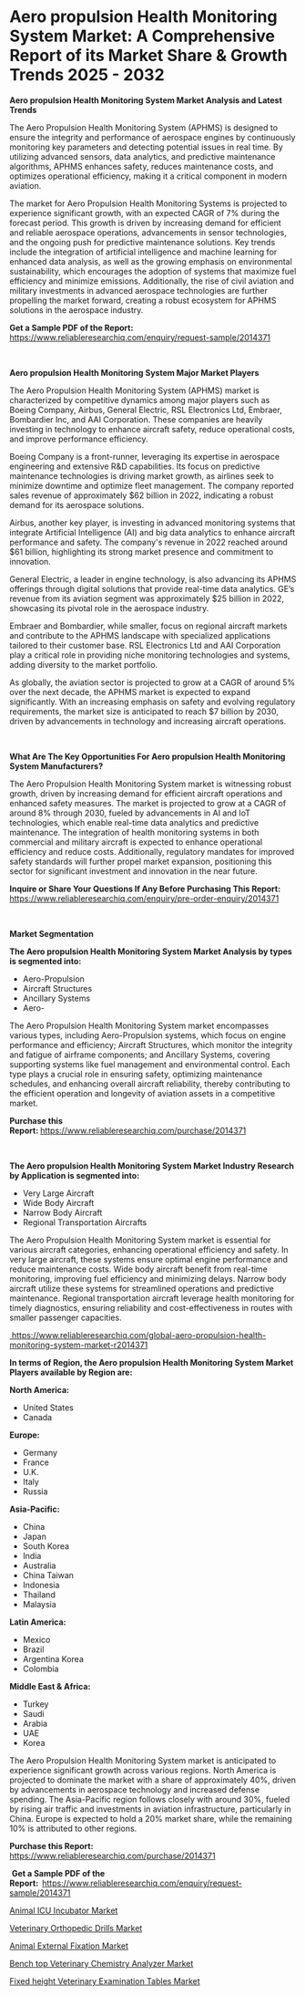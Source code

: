 <p><h1>Aero propulsion Health Monitoring System Market: A Comprehensive Report of its Market Share & Growth Trends 2025 - 2032</h1></p><p><strong>Aero propulsion Health Monitoring System Market Analysis and Latest Trends</strong></p>
<p><p>The Aero Propulsion Health Monitoring System (APHMS) is designed to ensure the integrity and performance of aerospace engines by continuously monitoring key parameters and detecting potential issues in real time. By utilizing advanced sensors, data analytics, and predictive maintenance algorithms, APHMS enhances safety, reduces maintenance costs, and optimizes operational efficiency, making it a critical component in modern aviation.</p><p>The market for Aero Propulsion Health Monitoring Systems is projected to experience significant growth, with an expected CAGR of 7% during the forecast period. This growth is driven by increasing demand for efficient and reliable aerospace operations, advancements in sensor technologies, and the ongoing push for predictive maintenance solutions. Key trends include the integration of artificial intelligence and machine learning for enhanced data analysis, as well as the growing emphasis on environmental sustainability, which encourages the adoption of systems that maximize fuel efficiency and minimize emissions. Additionally, the rise of civil aviation and military investments in advanced aerospace technologies are further propelling the market forward, creating a robust ecosystem for APHMS solutions in the aerospace industry.</p></p>
<p><strong>Get a Sample PDF of the Report:&nbsp;</strong> <a href="https://www.reliableresearchiq.com/enquiry/request-sample/2014371?utm_campaign=1087&utm_medium=2&utm_source=Github&utm_content=ia&utm_term=29032025&utm_id=aero-propulsion-health-monitoring-system">https://www.reliableresearchiq.com/enquiry/request-sample/2014371</a></p>
<p>&nbsp;</p>
<p><strong>Aero propulsion Health Monitoring System Major Market Players</strong></p>
<p><p>The Aero Propulsion Health Monitoring System (APHMS) market is characterized by competitive dynamics among major players such as Boeing Company, Airbus, General Electric, RSL Electronics Ltd, Embraer, Bombardier Inc, and AAI Corporation. These companies are heavily investing in technology to enhance aircraft safety, reduce operational costs, and improve performance efficiency.</p><p>Boeing Company is a front-runner, leveraging its expertise in aerospace engineering and extensive R&D capabilities. Its focus on predictive maintenance technologies is driving market growth, as airlines seek to minimize downtime and optimize fleet management. The company reported sales revenue of approximately $62 billion in 2022, indicating a robust demand for its aerospace solutions.</p><p>Airbus, another key player, is investing in advanced monitoring systems that integrate Artificial Intelligence (AI) and big data analytics to enhance aircraft performance and safety. The company's revenue in 2022 reached around $61 billion, highlighting its strong market presence and commitment to innovation.</p><p>General Electric, a leader in engine technology, is also advancing its APHMS offerings through digital solutions that provide real-time data analytics. GE’s revenue from its aviation segment was approximately $25 billion in 2022, showcasing its pivotal role in the aerospace industry.</p><p>Embraer and Bombardier, while smaller, focus on regional aircraft markets and contribute to the APHMS landscape with specialized applications tailored to their customer base. RSL Electronics Ltd and AAI Corporation play a critical role in providing niche monitoring technologies and systems, adding diversity to the market portfolio.</p><p>As globally, the aviation sector is projected to grow at a CAGR of around 5% over the next decade, the APHMS market is expected to expand significantly. With an increasing emphasis on safety and evolving regulatory requirements, the market size is anticipated to reach $7 billion by 2030, driven by advancements in technology and increasing aircraft operations.</p></p>
<p>&nbsp;</p>
<p><strong>What Are The Key Opportunities For Aero propulsion Health Monitoring System Manufacturers?</strong></p>
<p><p>The Aero Propulsion Health Monitoring System market is witnessing robust growth, driven by increasing demand for efficient aircraft operations and enhanced safety measures. The market is projected to grow at a CAGR of around 8% through 2030, fueled by advancements in AI and IoT technologies, which enable real-time data analytics and predictive maintenance. The integration of health monitoring systems in both commercial and military aircraft is expected to enhance operational efficiency and reduce costs. Additionally, regulatory mandates for improved safety standards will further propel market expansion, positioning this sector for significant investment and innovation in the near future.</p></p>
<p><strong>Inquire or Share Your Questions If Any Before Purchasing This Report:</strong> <a href="https://www.reliableresearchiq.com/enquiry/pre-order-enquiry/2014371?utm_campaign=1087&utm_medium=2&utm_source=Github&utm_content=ia&utm_term=29032025&utm_id=aero-propulsion-health-monitoring-system">https://www.reliableresearchiq.com/enquiry/pre-order-enquiry/2014371</a></p>
<p>&nbsp;</p>
<p><strong>Market Segmentation</strong></p>
<p><strong>The Aero propulsion Health Monitoring System Market Analysis by types is segmented into:</strong></p>
<p><ul><li>Aero-Propulsion</li><li>Aircraft Structures</li><li>Ancillary Systems</li><li>Aero-</li></ul></p>
<p><p>The Aero Propulsion Health Monitoring System market encompasses various types, including Aero-Propulsion systems, which focus on engine performance and efficiency; Aircraft Structures, which monitor the integrity and fatigue of airframe components; and Ancillary Systems, covering supporting systems like fuel management and environmental control. Each type plays a crucial role in ensuring safety, optimizing maintenance schedules, and enhancing overall aircraft reliability, thereby contributing to the efficient operation and longevity of aviation assets in a competitive market.</p></p>
<p><strong>Purchase this Report:&nbsp;</strong><a href="https://www.reliableresearchiq.com/purchase/2014371?utm_campaign=1087&utm_medium=2&utm_source=Github&utm_content=ia&utm_term=29032025&utm_id=aero-propulsion-health-monitoring-system">https://www.reliableresearchiq.com/purchase/2014371</a></p>
<p>&nbsp;</p>
<p><strong>The Aero propulsion Health Monitoring System Market Industry Research by Application is segmented into:</strong></p>
<p><ul><li>Very Large Aircraft</li><li>Wide Body Aircraft</li><li>Narrow Body Aircraft</li><li>Regional Transportation Aircrafts</li></ul></p>
<p><p>The Aero Propulsion Health Monitoring System market is essential for various aircraft categories, enhancing operational efficiency and safety. In very large aircraft, these systems ensure optimal engine performance and reduce maintenance costs. Wide body aircraft benefit from real-time monitoring, improving fuel efficiency and minimizing delays. Narrow body aircraft utilize these systems for streamlined operations and predictive maintenance. Regional transportation aircraft leverage health monitoring for timely diagnostics, ensuring reliability and cost-effectiveness in routes with smaller passenger capacities.</p></p>
<p><a href="https://www.reliableresearchiq.com/global-aero-propulsion-health-monitoring-system-market-r2014371?utm_campaign=1087&utm_medium=2&utm_source=Github&utm_content=ia&utm_term=29032025&utm_id=aero-propulsion-health-monitoring-system">&nbsp;https://www.reliableresearchiq.com/global-aero-propulsion-health-monitoring-system-market-r2014371</a></p>
<p><strong>In terms of Region, the Aero propulsion Health Monitoring System Market Players available by Region are:</strong></p>
<p>
    <p> <strong> North America: </strong>
        <ul>
            <li>United States</li>
            <li>Canada</li>
        </ul>
        </p> 
    <p> <strong> Europe: </strong>
        <ul>
            <li>Germany</li>
            <li>France</li>
            <li>U.K.</li>
            <li>Italy</li>
            <li>Russia</li>
        </ul>
        </p> 
    <p> <strong> Asia-Pacific: </strong>
        <ul>
            <li>China</li>
            <li>Japan</li>
            <li>South Korea</li>
            <li>India</li>
            <li>Australia</li>
            <li>China Taiwan</li>
            <li>Indonesia</li>
            <li>Thailand</li>
            <li>Malaysia</li>
        </ul>
        </p> 
    <p> <strong> Latin America: </strong>
        <ul>
            <li>Mexico</li>
            <li>Brazil</li>
            <li>Argentina Korea</li>
            <li>Colombia</li>
        </ul>
        </p> 
    <p> <strong> Middle East & Africa: </strong>
        <ul>
            <li>Turkey</li>
            <li>Saudi</li>
            <li>Arabia</li>
            <li>UAE</li>
            <li>Korea</li>
        </ul>
    </p>
    </p>
<p><p>The Aero Propulsion Health Monitoring System market is anticipated to experience significant growth across various regions. North America is projected to dominate the market with a share of approximately 40%, driven by advancements in aerospace technology and increased defense spending. The Asia-Pacific region follows closely with around 30%, fueled by rising air traffic and investments in aviation infrastructure, particularly in China. Europe is expected to hold a 20% market share, while the remaining 10% is attributed to other regions.</p></p>
<p><strong>Purchase this Report: </strong><a href="https://www.reliableresearchiq.com/purchase/2014371?utm_campaign=1087&utm_medium=2&utm_source=Github&utm_content=ia&utm_term=29032025&utm_id=aero-propulsion-health-monitoring-system">https://www.reliableresearchiq.com/purchase/2014371</a></p>
<p>&nbsp;<strong>Get a Sample PDF of the Report:&nbsp;&nbsp;</strong><a href="https://www.reliableresearchiq.com/enquiry/request-sample/2014371?utm_campaign=1087&utm_medium=2&utm_source=Github&utm_content=ia&utm_term=29032025&utm_id=aero-propulsion-health-monitoring-system">https://www.reliableresearchiq.com/enquiry/request-sample/2014371</a></p>
<p><strong></strong></p>
<p><p><a href="https://github.com/bibzmuiko/Market-Research-Report-List-1/blob/main/animal-icu-incubator-market.md?utm_campaign=1087&utm_medium=2&utm_source=Github&utm_content=ia&utm_term=29032025&utm_id=aero-propulsion-health-monitoring-system">Animal ICU Incubator Market</a></p><p><a href="https://github.com/linnuripat/Market-Research-Report-List-1/blob/main/veterinary-orthopedic-drills-market.md?utm_campaign=1087&utm_medium=2&utm_source=Github&utm_content=ia&utm_term=29032025&utm_id=aero-propulsion-health-monitoring-system">Veterinary Orthopedic Drills Market</a></p><p><a href="https://github.com/ikokwuihepa/Market-Research-Report-List-1/blob/main/animal-external-fixation-market.md?utm_campaign=1087&utm_medium=2&utm_source=Github&utm_content=ia&utm_term=29032025&utm_id=aero-propulsion-health-monitoring-system">Animal External Fixation Market</a></p><p><a href="https://github.com/borsiflorsfa/Market-Research-Report-List-1/blob/main/bench-top-veterinary-chemistry-analyzer-market.md?utm_campaign=1087&utm_medium=2&utm_source=Github&utm_content=ia&utm_term=29032025&utm_id=aero-propulsion-health-monitoring-system">Bench top Veterinary Chemistry Analyzer Market</a></p><p><a href="https://github.com/larotnanonhx/Market-Research-Report-List-1/blob/main/fixed-height-veterinary-examination-tables-market.md?utm_campaign=1087&utm_medium=2&utm_source=Github&utm_content=ia&utm_term=29032025&utm_id=aero-propulsion-health-monitoring-system">Fixed height Veterinary Examination Tables Market</a></p></p>